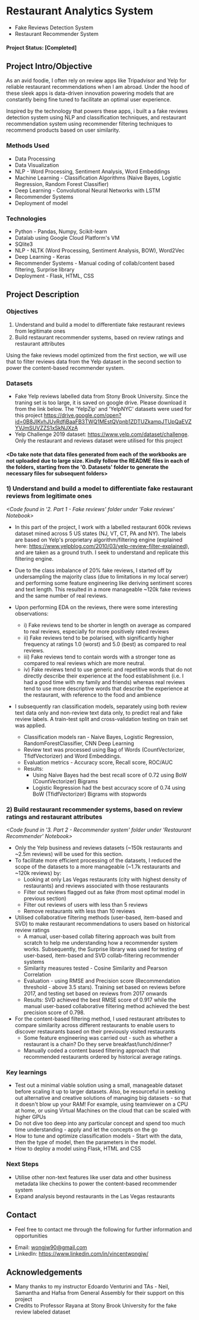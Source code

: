 # Restaurant Analytics System 
* Fake Reviews Detection System
* Restaurant Recommender System

#### Project Status: [Completed]

## Project Intro/Objective

As an avid foodie, I often rely on review apps like Tripadvisor and Yelp for reliable restaurant recommendations when I am abroad. Under the hood of these sleek apps is data-driven innovation powering models that are constantly being fine tuned to facilitate an optimal user experience. 

Inspired by the technology that powers these apps, i built a a fake reviews detection system using NLP and classification techniques, and restaurant recommendation system using recommender filtering techniques to recommend products based on user similarity. 

### Methods Used

* Data Processing
* Data Visualization
* NLP - Word Processing, Sentiment Analysis, Word Embeddings
* Machine Learning - Classification Algorithms (Naive Bayes, Logistic Regression, Random Forest Classifier)
* Deep Learning - Convolutional Neural Networks with LSTM
* Recommender Systems
* Deployment of model


### Technologies
* Python - Pandas, Numpy, Scikit-learn
* Datalab using Google Cloud Platform's VM
* SQlite3
* NLP - NLTK (Word Processing, Sentiment Analysis, BOW), Word2Vec
* Deep Learning - Keras
* Recommender Systems - Manual coding of collab/content based filtering, Surprise library
* Deployment - Flask, HTML, CSS

## Project Description

### Objectives
1) Understand and build a model to differentiate fake restaurant reviews from legitimate ones
2) Build restaurant recommender systems, based on review ratings and restaurant attributes 

Using the fake reviews model optimized from the first section, we will use that to filter reviews data from the Yelp dataset in the second section to power the content-based recommender system. 

### Datasets
* Fake Yelp reviews labelled data from Stony Brook University. Since the traning set is too large, it is saved on google drive. Please download it from the link below. The 'YelpZip' and 'YelpNYC' datasets were used for this project
https://drive.google.com/open?id=0B8JIKvhJUvRdfjBaaFB3TWQ1MEstQVpnb1ZDTUZkampJTUpQaEVZYVJmSUVZZS1xSkNJXzA
* Yelp Challenge 2019 dataset: https://www.yelp.com/dataset/challenge. Only the restaurant and reviews dataset were utilised for this project

#### <Do take note that data files generated from each of the workbooks are not uploaded due to large size. Kindly follow the README files in each of the folders, starting from the '0. Datasets' folder to generate the necessary files for subsequent folders>

### 1) Understand and build a model to differentiate fake restaurant reviews from legitimate ones
*<Code found in '2. Part 1 - Fake reviews' folder under 'Fake reviews' Notebook>*

* In this part of the project, I work with a labelled restaurant 600k reviews dataset mined across 5 US states (NJ, VT, CT, PA and NY). The labels are based on Yelp's proprietary algorithm/filtering engine (explained here: https://www.yelpblog.com/2010/03/yelp-review-filter-explained), and are taken as a ground truth. I seek to understand and replicate this filtering engine. 

* Due to the class imbalance of 20% fake reviews, I started off by undersampling the majority class (due to limitations in my local server) and performing some feature engineering like deriving sentiment scores and text length. This resulted in a more manageable ~120k fake reviews and the same number of real reviews. 

* Upon performing EDA on the reviews, there were some interesting observations:
  * i) Fake reviews tend to be shorter in length on average as compared to real reviews, especially for more positively rated reviews
  * ii) Fake reviews tend to be polarised, with significantly higher frequency at ratings 1.0 (worst) and 5.0 (best) as compared to real reviews. 
  * iii) Fake reviews tend to contain words with a stronger tone as compared to real reviews which are more neutral. 
  * iv) Fake reviews tend to use generic and repetitive words that do not directly describe their experience at the food establishment (i.e. I had a good time with my family and friends) whereas real reviews tend to use more descriptive words that describe the experience at the restaurant, with reference to the food and ambience
 
* I subsequently ran classification models, separately using both review text data only and non-review text data only, to predict real and fake review labels. A train-test split and cross-validation testing on train set was applied. 
  * Classification models ran - Naive Bayes, Logistic Regression, RandomForestClassifier, CNN Deep Learning
  * Review text was processed using Bag of Words (CountVectorizer, TfidfVectorizer) and Word Embeddings. 
  * Evaluation metrics - Accuracy score, Recall score, ROC/AUC
  * Results: 
    * Using Naive Bayes had the best recall score of 0.72 using BoW (CountVectorizer) Bigrams
    * Logistic Regression had the best accuracy score of 0.74 using BoW (TfidfVectorizer) Bigrams with stopwords

### 2) Build restaurant recommender systems, based on review ratings and restaurant attributes 
*<Code found in '3. Part 2 - Recommender system' folder under 'Restaurant Recommender' Notebook>*

* Only the Yelp business and reviews datasets (~150k restaurants and ~2.5m reviews) will be used for this section. 
* To facilitate more efficient processing of the datasets, I reduced the scope of the datasets to a more manageable (~1.7k restaurants and ~120k reviews) by:
  * Looking at only Las Vegas restaurants (city with highest density of restaurants) and reviews associated with those restaurants
  * Filter out reviews flagged out as fake (from most optimal model in previous section)
  * Filter out reviews of users with less than 5 reviews
  * Remove restaurants with less than 10 reviews
* Utilised collaborative filtering methods (user-based, item-based and SVD) to make restaurant recommendations to users based on historical review ratings
  * A manual, user-based collab filtering approach was built from scratch to help me understanding how a recommender system works. Subsequently, the Surprise library was used for testing of user-based, item-based and SVD collab-filtering recommender systems 
  * Similarity measures tested - Cosine Similarity and Pearson Correlation
  * Evaluation - using RMSE and Precision score (Recommendation threshold - above 3.5 stars). Training set based on reviews before 2017, and testing set based on reviews from 2017 onwards
  * Results: SVD achieved the best RMSE score of 0.917 while the manual user-based collaborative filtering method achieved the best precision score of 0.798. 
* For the content-based filtering method, I used restaurant attributes to compare similarity across different restaurants to enable users to discover restaurants based on their previously visited restaurants
  * Some feature engineering was carried out - such as whether a restaurant is a chain? Do they serve breakfast/lunch/dinner?
  * Manually coded a content based filtering approach that recommended restaurants ordered by historical average ratings. 
 


### Key learnings
* Test out a minimal viable solution using a small, manageable dataset before scaling it up to larger datasets. Also, be resourceful in seeking out alternative and creative solutions of managing big datasets - so that it doesn't blow up your RAM! For example, using teamviewer on a CPU at home, or using Virtual Machines on the cloud that can be scaled with higher GPUs
* Do not dive too deep into any particular concept and spend too much time understanding - apply and let the concepts on the go
* How to tune and optimize classification models - Start with the data, then the type of model, then the parameters in the model. 
* How to deploy a model using Flask, HTML and CSS


### Next Steps
* Utilise other non-text features like user data and other business metadata like checkins to power the content-based recommender system
* Expand analysis beyond restaurants in the Las Vegas restaurants


## Contact
* Feel free to contact me through the following for further information and opportunities
- Email: wongjw90@gmail.com
- LinkedIn: https://www.linkedin.com/in/vincentwongjw/


## Acknowledgements
- Many thanks to my instructor Edoardo Venturini and TAs - Neil, Samantha and Hafsa from General Assembly for their support on this project
- Credits to Professor Rayana at Stony Brook University for the fake review labeled dataset
